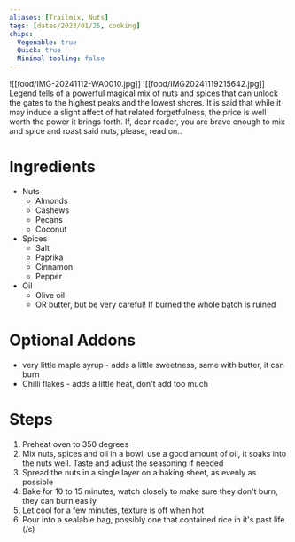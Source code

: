 ```yaml
---
aliases: [Trailmix, Nuts]
tags: [dates/2023/01/25, cooking]
chips:
  Vegenable: true
  Quick: true
  Minimal tooling: false
---
```

![[food/IMG-20241112-WA0010.jpg]]
![[food/IMG20241119215642.jpg]]
Legend tells of a powerful magical mix of nuts and spices that can unlock the gates to the highest peaks and the lowest shores. It is said that while it may induce a slight affect of hat related forgetfulness, the price is well worth the power it brings forth. If, dear reader, you are brave enough to mix and spice and roast said nuts, please, read on..

# Ingredients
- Nuts
  - Almonds
  - Cashews
  - Pecans
  - Coconut
- Spices
  - Salt
  - Paprika
  - Cinnamon
  - Pepper
- Oil
  - Olive oil
  - OR butter, but be very careful! If burned the whole batch is ruined
# Optional Addons
- very little maple syrup - adds a little sweetness, same with butter, it can burn
- Chilli flakes - adds a little heat, don't add too much

# Steps
1. Preheat oven to 350 degrees
2. Mix nuts, spices and oil in a bowl, use a good amount of oil, it soaks into the nuts well. Taste and adjust the seasoning if needed
3. Spread the nuts in a single layer on a baking sheet, as evenly as possible
4. Bake for 10 to 15 minutes, watch closely to make sure they don't burn, they can burn easily
5. Let cool for a few minutes, texture is off when hot
6. Pour into a sealable bag, possibly one that contained rice in it's past life (/s)

